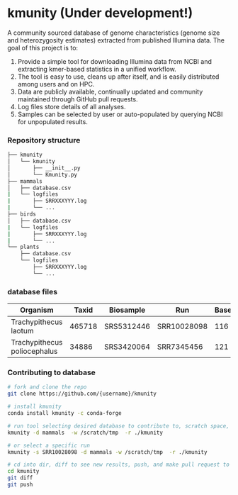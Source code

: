 # kmunity (Under development!)
A community sourced database of genome characteristics (genome size and heterozygosity estimates) extracted from published Illumina data. The goal of this project is to:

1. Provide a simple tool for downloading Illumina data from NCBI and extracting kmer-based statistics in a unified workflow.
2. The tool is easy to use, cleans up after itself, and is easily distributed among users and on HPC.
3. Data are publicly available, continually updated and community maintained through GitHub pull requests.
4. Log files store details of all analyses.
5. Samples can be selected by user or auto-populated by querying NCBI for unpopulated results.


### Repository structure
```bash
├── kmunity
│   └── kmunity
│       ├── __init__.py
│       └── Kmunity.py
├── mammals
│   ├── database.csv
|   └── logfiles
|       ├── SRRXXXYYY.log
|       └── ...
├── birds
│   ├── database.csv
|   └── logfiles
|       ├── SRRXXXYYY.log
|       └── ...
└── plants
    ├── database.csv
    └── logfiles
        ├── SRRXXXYYY.log
        └── ...
```


### database files

| Organism  | Taxid  |  Biosample  |   Run   |  Bases_Gb  |  Coverage |  Genome_Size   |  Heterozygosity  |
|   ---     |   ---  |     ---     |   ---   |    ---     |          ---             |          ---     |   ---         | 
|   Trachypithecus laotum         |   465718 |   SRS5312446    |  SRR10028098   |  116   |   ...    |   ...   |   ... |
|   Trachypithecus poliocephalus  |   34886  |   SRS3420064    |  SRR7345456    |  121   |   ...    |   ...   |  ... |


### Contributing to database
```bash
# fork and clone the repo
git clone https://github.com/{username}/kmunity

# install kmunity
conda install kmunity -c conda-forge

# run tool selecting desired database to contribute to, scratch space, and repo location
kmunity -d mammals  -w /scratch/tmp  -r ./kmunity

# or select a specific run
kmunity -s SRR10028098 -d mammals -w /scratch/tmp  -r ./kmunity

# cd into dir, diff to see new results, push, and make pull request to origin on GitHub
cd kmunity
git diff 
git push
```
